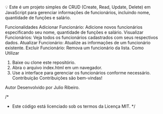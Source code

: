 💡 Este é um projeto simples de CRUD (Create, Read, Update, Delete) em JavaScript para gerenciar informações de funcionários, incluindo nome, quantidade de funções e salário.

Funcionalidades
Adicionar Funcionário: Adicione novos funcionários especificando seu nome, quantidade de funções e salário.
Visualizar Funcionários: Veja todos os funcionários cadastrados com seus respectivos dados.
Atualizar Funcionário: Atualize as informações de um funcionário existente.
Excluir Funcionário: Remova um funcionário da lista.
Como Utilizar
1. Baixe ou clone este repositório.
2. Abra o arquivo index.html em um navegador.
3. Use a interface para gerenciar os funcionários conforme necessário.
Contribuição
Contribuições são bem-vindas!

Autor
Desenvolvido por Julio Ribeiro.

/*
 * Este código está licenciado sob os termos da Licença MIT.
 */
